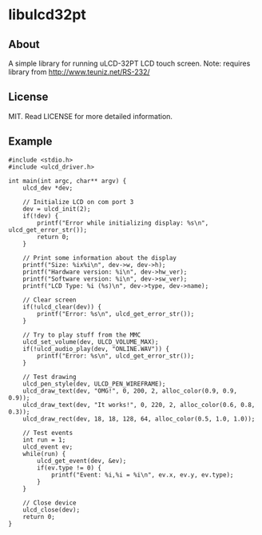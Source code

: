 libulcd32pt
===========

About
-----
A simple library for running uLCD-32PT LCD touch screen. Note: requires library from 
http://www.teuniz.net/RS-232/

License
-------
MIT. Read LICENSE for more detailed information.

Example
-------

    #include <stdio.h>
    #include <ulcd_driver.h>

    int main(int argc, char** argv) {
        ulcd_dev *dev;

        // Initialize LCD on com port 3
        dev = ulcd_init(2);
        if(!dev) {
            printf("Error while initializing display: %s\n", ulcd_get_error_str());
            return 0;
        }

        // Print some information about the display
        printf("Size: %ix%i\n", dev->w, dev->h);
        printf("Hardware version: %i\n", dev->hw_ver);
        printf("Software version: %i\n", dev->sw_ver);
        printf("LCD Type: %i (%s)\n", dev->type, dev->name);

        // Clear screen
        if(!ulcd_clear(dev)) {
            printf("Error: %s\n", ulcd_get_error_str());
        }

        // Try to play stuff from the MMC
        ulcd_set_volume(dev, ULCD_VOLUME_MAX);
        if(!ulcd_audio_play(dev, "ONLINE.WAV")) {
            printf("Error: %s\n", ulcd_get_error_str());
        }
        
        // Test drawing
        ulcd_pen_style(dev, ULCD_PEN_WIREFRAME);
        ulcd_draw_text(dev, "OMG!", 0, 200, 2, alloc_color(0.9, 0.9, 0.9));
        ulcd_draw_text(dev, "It works!", 0, 220, 2, alloc_color(0.6, 0.8, 0.3));
        ulcd_draw_rect(dev, 18, 18, 128, 64, alloc_color(0.5, 1.0, 1.0));

        // Test events
        int run = 1;
        ulcd_event ev;
        while(run) {
            ulcd_get_event(dev, &ev);
            if(ev.type != 0) {
                printf("Event: %i,%i = %i\n", ev.x, ev.y, ev.type);
            }
        }

        // Close device
        ulcd_close(dev);
        return 0;
    }
